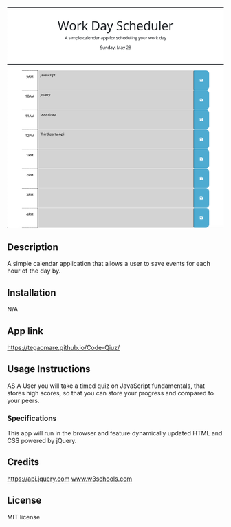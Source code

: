 <img src="./assets/images/work-day-schedular.PNG" alt="work-day-schedular screenshot" >

## Description

A simple calendar application that allows a user to save events for each hour of the day by.

## Installation

N/A

## App link

https://tegaomare.github.io/Code-Qiuz/

## Usage Instructions

AS A User you will take a timed quiz on JavaScript fundamentals, that stores high scores, so that you can store your progress and compared to your peers.

### Specifications

This app will run in the browser and feature dynamically updated HTML and CSS powered by jQuery.

## Credits

https://api.jquery.com
www.w3schools.com

## License

MIT license
